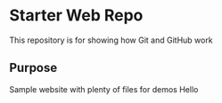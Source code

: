 # Starter Web Repo

This repository is for showing how Git and GitHub work

## Purpose

Sample website with plenty of files for demos
Hello
